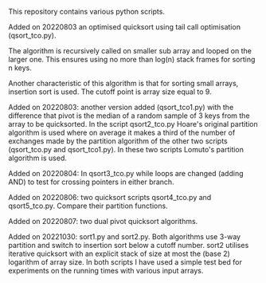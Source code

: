 This repository contains various python scripts.

Added on 20220803 an optimised quicksort using tail call optimisation (qsort_tco.py).

The algorithm is recursively called on smaller sub array and 
looped on the larger one. This ensures using no more than log(n)
stack frames for sorting n keys.

Another characteristic of this algorithm is that for sorting small arrays,
insertion sort is used. The cutoff point is array size equal to 9.

Added on 20220803: another version added (qsort_tco1.py) with the difference that pivot is 
the median of a random sample of 3 keys from the array to be quicksorted. In the script qsort2_tco.py
Hoare's original partition algorithm is used where on average it makes a third of the number of exchanges
made by the partition algorithm of the other two scripts (qsort_tco.py and qsort_tco1.py). In these two scripts Lomuto's partition
algorithm is used. 


Added on 20220804: In qsort3_tco.py while loops are changed (adding AND) to test for crossing pointers in either branch.

Added on 20220806: two quicksort scripts qsort4_tco.py and qsort5_tco.py. Compare their partition functions.

Added on 20220807: two dual pivot quicksort algorithms.

Added on 20221030: sort1.py and sort2.py. Both algorithms use 3-way partition and switch to insertion sort 
below a cutoff number. sort2 utilises iterative
quicksort with an explicit stack of size at most
the (base 2) logarithm of array size. In both scripts I have used
a simple test bed for experiments on the running
times with various input arrays.
